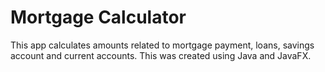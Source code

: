 # Mortgage Calculator 

This app calculates amounts related to mortgage payment, loans, savings account and current accounts. This was created using Java and JavaFX.
